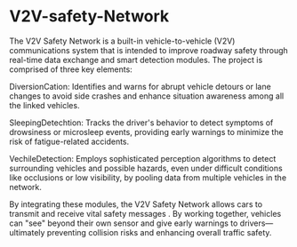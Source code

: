 # V2V-safety-Network
The V2V Safety Network is a built-in vehicle-to-vehicle (V2V) communications system that is intended to improve roadway safety through real-time data exchange and smart detection modules. The project is comprised of three key elements:

DiversionCation: Identifies and warns for abrupt vehicle detours or lane changes to avoid side crashes and enhance situation awareness among all the linked vehicles.

SleepingDetechtion: Tracks the driver's behavior to detect symptoms of drowsiness or microsleep events, providing early warnings to minimize the risk of fatigue-related accidents.

VechileDetection: Employs sophisticated perception algorithms to detect surrounding vehicles and possible hazards, even under difficult conditions like occlusions or low visibility, by pooling data from multiple vehicles in the network.

By integrating these modules, the V2V Safety Network allows cars to transmit and receive vital safety messages . By working together, vehicles can "see" beyond their own sensor and give early warnings to drivers—ultimately preventing collision risks and enhancing overall traffic safety.
